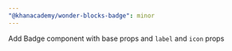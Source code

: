 ```yaml
---
"@khanacademy/wonder-blocks-badge": minor
---
```


Add Badge component with base props and `label` and `icon` props
